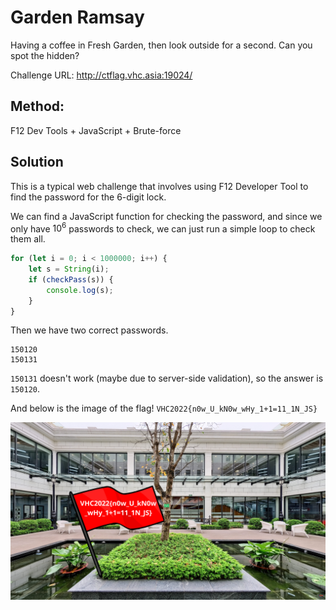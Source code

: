 # Garden Ramsay

Having a coffee in Fresh Garden, then look outside for a second. Can you spot the hidden?

Challenge URL: http://ctflag.vhc.asia:19024/

## Method:

F12 Dev Tools + JavaScript + Brute-force

## Solution

This is a typical web challenge that involves using F12 Developer Tool to find the password for the 6-digit lock.

We can find a JavaScript function for checking the password, and since we only have $10^6$ passwords to check, we can just run a simple loop to check them all.

```js
for (let i = 0; i < 1000000; i++) {
    let s = String(i);
    if (checkPass(s)) {
        console.log(s);
    }
}
```

Then we have two correct passwords.

```
150120
150131
```

`150131` doesn't work (maybe due to server-side validation), so the answer is `150120`.

And below is the image of the flag! `VHC2022{n0w_U_kN0w_wHy_1+1=11_1N_JS}`

![flag](flag.png)